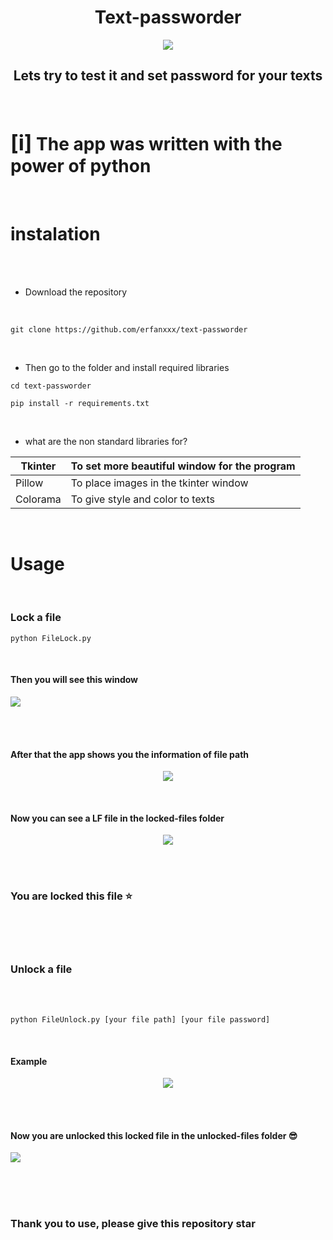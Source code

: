 <h1 align="center">Text-passworder</h1>

<p align="center"><img src="https://www.seculore.com/hs-fs/hubfs/Images/Active%20Images/Webinar%20Images/Secure%20Communications.jpeg?width=640&height=350&name=Secure%20Communications.jpeg"/></p>

<h2 align="center">Lets try to test it and set password for your texts</h2>

<br>

<h1><big>[i]</big> The app was written with the power of python</h1>

<br>

# instalation

<br><br>

- Download the repository

<br>

```
git clone https://github.com/erfanxxx/text-passworder

```
<br>

- Then go to the folder and install required libraries

```
cd text-passworder

pip install -r requirements.txt

```

<br>

- what are the non standard libraries for?
  

Tkinter  | To set more beautiful window for the program 
---------|-----------------------------------------------
Pillow   | To place images in the tkinter window  
Colorama | To give style and color to texts


<br>


# Usage
<br>

### Lock a file

```
python FileLock.py

```

<br>

#### Then you will see this window
<p align="canter">
<img src="https://s8.uupload.ir/files/screen-app_97v3.png"/>
</p>
<br><br>

#### After that the app shows you the information of file path

<p align="center">
 <img src="https://s8.uupload.ir/files/file-i_a8b8.png">
</p>

<br>

#### Now you can see a LF file in the locked-files folder

<p align="center">
 <img src="https://s8.uupload.ir/files/show-output_key.png">
</p>

<br><br>

### You are locked this file ⭐

<br><br><br>

### Unlock a file

<br><br>


```
python FileUnlock.py [your file path] [your file password]

```
<br>

#### Example

<p align="center">
 <img src="https://s8.uupload.ir/files/cmd-unlock_6fur.png">
</p>

<br><br>

#### Now you are unlocked this locked file in the unlocked-files folder 😎

<p align="canter">
 <img src="https://s8.uupload.ir/files/unlock_qg7v.png">
</p>

<br>
<br><br>

### Thank you to use, please give this repository star
 
